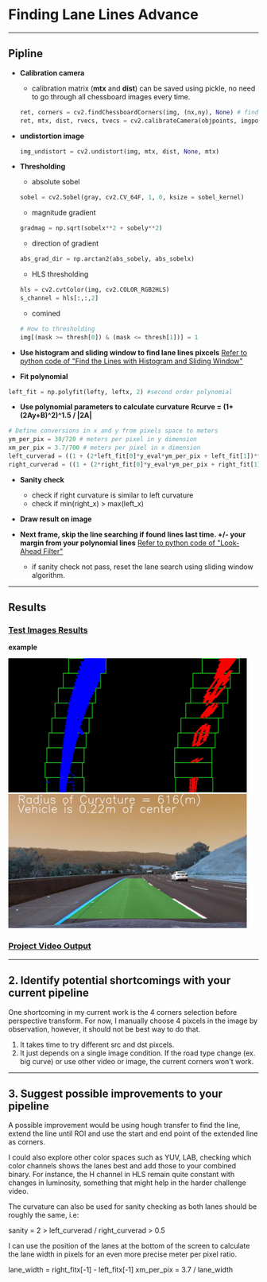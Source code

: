 # **Finding Lane Lines Advance** 

---

## Pipline
* **Calibration camera**
	- calibration matrix (**mtx** and **dist**) can be saved using pickle, no need to go through all chessboard images every time.
	```python
	ret, corners = cv2.findChessboardCorners(img, (nx,ny), None) # find chessboard corners
	ret, mtx, dist, rvecs, tvecs = cv2.calibrateCamera(objpoints, imgpoints, img_shape, None, None)
	```
* **undistortion image**
	```python
	img_undistort = cv2.undistort(img, mtx, dist, None, mtx)
	```
* **Thresholding**
	- absolute sobel
	```python
	sobel = cv2.Sobel(gray, cv2.CV_64F, 1, 0, ksize = sobel_kernel)
	```

	- magnitude gradient
	```python
	gradmag = np.sqrt(sobelx**2 + sobely**2)
	```

	- direction of gradient
	```python
	abs_grad_dir = np.arctan2(abs_sobely, abs_sobelx)
	```

	- HLS thresholding
	```python
	hls = cv2.cvtColor(img, cv2.COLOR_RGB2HLS)
    s_channel = hls[:,:,2]
	```

	- comined
	```python
	# How to thresholding
	img[(mask >= thresh[0]) & (mask <= thresh[1])] = 1
	```

* **Use histogram and sliding window to find lane lines pixcels**
[Refer to python code of "Find the Lines with Histogram and Sliding Window"](AdvancedLaneFinding.ipynb)

* **Fit polynomial**
```python
left_fit = np.polyfit(lefty, leftx, 2) #second order polynomial
```
* **Use polynomial parameters to calculate curvature**
**Rcurve = (1+(2Ay+B)^2)^1.5 / |2A|**
```python
# Define conversions in x and y from pixels space to meters
ym_per_pix = 30/720 # meters per pixel in y dimension
xm_per_pix = 3.7/700 # meters per pixel in x dimension
left_curverad = ((1 + (2*left_fit[0]*y_eval*ym_per_pix + left_fit[1])**2)**1.5) / np.absolute(2*left_fit[0])
right_curverad = ((1 + (2*right_fit[0]*y_eval*ym_per_pix + right_fit[1])**2)**1.5) / np.absolute(2*right_fit[0])
```

* **Sanity check**
	- check if right curvature is similar to left curvature
	- check if min(right_x) > max(left_x)

* **Draw result on image**

* **Next frame, skip the line searching if found lines last time. +/- your margin from your polynomial lines**
[Refer to python code of "Look-Ahead Filter"](AdvancedLaneFinding.ipynb)
	- if sanity check not pass, reset the lane search using sliding window algorithm.

---

## Results
### [Test Images Results](test_images_output)
**example**

<img src="test_images_output/test3_fit.jpg" width="480" alt="Result Image" />
<img src="test_images_output/test3.jpg" width="480" alt="Result Image" />

### [Project Video Output](https://youtu.be/lNBVuSydREM)

---

## 2. Identify potential shortcomings with your current pipeline

One shortcoming in my current work is the 4 corners selection before perspective transform. For now, I manually choose 4 pixcels in the image by observation, however, it should not be best way to do that. 
1. It takes time to try different src and dst pixcels.
2. It just depends on a single image condition. If the road type change (ex. big curve) or use other video or image, the current corners won't work.

---

## 3. Suggest possible improvements to your pipeline

A possible improvement would be using hough transfer to find the line, extend the line until ROI and use the start and end point of the extended line as corners. 

I could also explore other color spaces such as YUV, LAB, checking which color channels shows the lanes best and add those to your combined binary. For instance, the H channel in HLS remain quite constant with changes in luminosity, something that might help in the harder challenge video.

The curvature can also be used for sanity checking as both lanes should be roughly the same, i.e:

sanity = 2 > left_curverad / right_curverad > 0.5

I can use the position of the lanes at the bottom of the screen to calculate the lane width in pixels for an even more precise meter per pixel ratio.

lane_width = right_fitx[-1] - left_fitx[-1]
xm_per_pix = 3.7 / lane_width